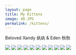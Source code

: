 ```yaml
---
layout: page
title: My Kittens
image: 40.JPG
permalink: /kittens/
---
```


Beloved Xandy 纨纨 & Eden 秋秋

![]({{site.baseurl}}/img/Eden01.JPG)
![]({{site.baseurl}}/img/Eden02.JPG)
![]({{site.baseurl}}/img/Eden03.JPG)
![]({{site.baseurl}}/img/Eden04.JPG)
![]({{site.baseurl}}/img/Xandy01.JPG)
![]({{site.baseurl}}/img/Xandy02.JPG)
![]({{site.baseurl}}/img/Xandy03.JPG)
![]({{site.baseurl}}/img/Xandy04.JPG)
![]({{site.baseurl}}/img/Xandy05.JPG)
![]({{site.baseurl}}/img/Xandy06.JPG)
![]({{site.baseurl}}/img/Childhood01.JPG)